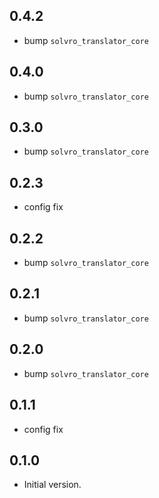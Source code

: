 ## 0.4.2

- bump `solvro_translator_core`

## 0.4.0

- bump `solvro_translator_core`

## 0.3.0

- bump `solvro_translator_core`

## 0.2.3

- config fix

## 0.2.2

- bump `solvro_translator_core`

## 0.2.1

- bump `solvro_translator_core`

## 0.2.0

- bump `solvro_translator_core`

## 0.1.1

- config fix

## 0.1.0

- Initial version.
